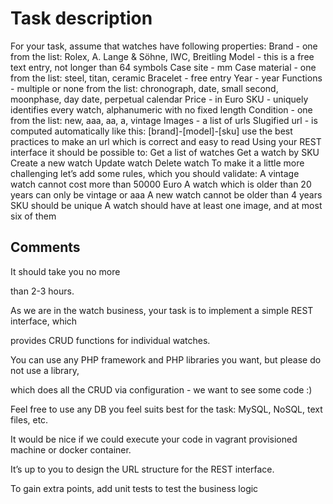 Task description
=================


For your task, assume that watches have following properties:
Brand - one from the list: Rolex, A. Lange & Söhne, IWC, Breitling
Model - this is a free text entry, not longer than 64 symbols
Case site - mm
Case material - one from the list: steel, titan, ceramic
Bracelet - free entry
Year - year
Functions - multiple or none from the list: chronograph, date, small second, moonphase, day date,
perpetual calendar
Price - in Euro
SKU - uniquely identifies every watch, alphanumeric with no fixed length
Condition - one from the list: new, aaa, aa, a, vintage
Images - a list of urls
Slugified url - is computed automatically like this: [brand]-[model]-[sku]
use the best practices to make an url which is correct and easy to read
Using your REST interface it should be possible to:
Get a list of watches
Get a watch by SKU
Create a new watch
Update watch
Delete watch
To make it a little more challenging let’s add some rules, which you should validate:
A vintage watch cannot cost more than 50000 Euro
A watch which is older than 20 years can only be vintage or aaa
A new watch cannot be older than 4 years
SKU should be unique
A watch should have at least one image, and at most six of them

Comments
----------------

It should take you no more 

than 2-3 hours.

As we are in the watch business, your task is to implement a simple REST interface, which 

provides CRUD functions for individual watches. 

You can use any PHP framework and PHP libraries you want, but please do not use a library, 

which does all the CRUD via configuration - we want to see some code :)

Feel free to use any DB you feel suits best for the task: MySQL, NoSQL, text files, etc.

It would be nice if we could execute your code in vagrant provisioned machine or docker container.

It’s up to you to design the URL structure for the REST interface.

To gain extra points, add unit tests to test the business logic